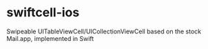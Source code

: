 # swiftcell-ios
Swipeable UITableViewCell/UICollectionViewCell based on the stock Mail.app, implemented in Swift

